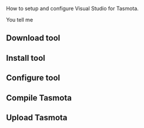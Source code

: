 How to setup and configure Visual Studio for Tasmota.

You tell me

## Download tool


## Install tool


## Configure tool


## Compile Tasmota


## Upload Tasmota